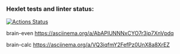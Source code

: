 ### Hexlet tests and linter status:
[![Actions Status](https://github.com/Goglich/python-project-49/actions/workflows/hexlet-check.yml/badge.svg)](https://github.com/Goglich/python-project-49/actions)

brain-even
https://asciinema.org/a/AbAPlUNNNxCYO7r3ip7XnVpdq

brain-calc
https://asciinema.org/a/VQ3iqfmY2FefPz0UnX8a8XrEZ